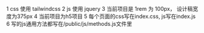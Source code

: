 1 css 使用 tailwindcss
2 js 使用 jquery
3 当前项目是 1rem 为 100px， 设计稿宽度为375px
4 当前项目为h5项目
5 每个页面的css写在index.css, js写在index.js
6 写的js通用方法都写在/public/js/methods.js文件里


